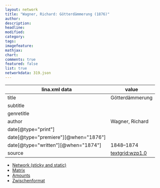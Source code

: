 ```yaml
---
layout: network
title: "Wagner, Richard: Götterdämmerung (1876)"
author:
description:
headline:
modified:
category:
tags:
imagefeature: 
mathjax: 
chart: 
comments: true
featured: false
list: true
networkdata: 319.json
---
```

lina.xml data  | value
------------- | -------------
title|Götterdämmerung
subtitle|
genretitle|
author|Wagner, Richard
date[@type="print"]|
date[@type="premiere"][@when="1876"]|
date[@type="written"][@when="1874"]|1848–1874
source|[textgrid:wzp1.0](https://textgridlab.org/1.0/tgcrud-public/rest/textgrid:wzp1.0/data)



* [Network (sticky and static)](/linas/network319)
* [Matrix](/linas/matrix319)
* [Amounts](/linas/amount319)
* [Zwischenformat](/linas/lina319 )
